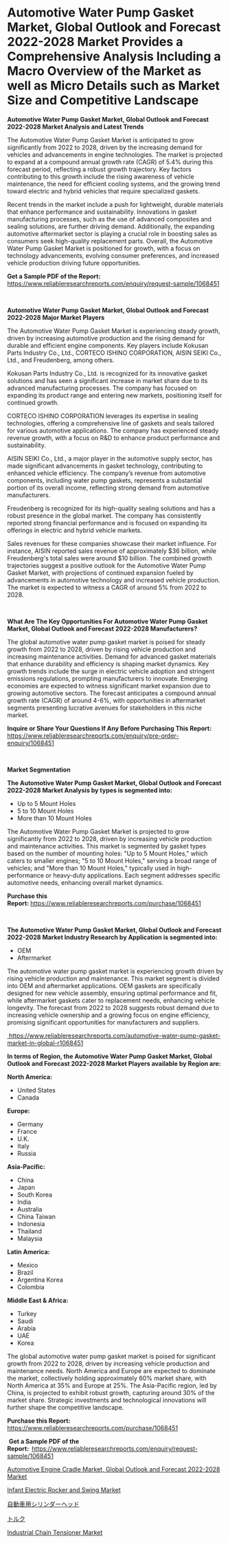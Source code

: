 <p><h1>Automotive Water Pump Gasket Market, Global Outlook and Forecast 2022-2028 Market Provides a Comprehensive Analysis Including a Macro Overview of the Market as well as Micro Details such as Market Size and Competitive Landscape</h1></p><p><strong>Automotive Water Pump Gasket Market, Global Outlook and Forecast 2022-2028 Market Analysis and Latest Trends</strong></p>
<p><p>The Automotive Water Pump Gasket Market is anticipated to grow significantly from 2022 to 2028, driven by the increasing demand for vehicles and advancements in engine technologies. The market is projected to expand at a compound annual growth rate (CAGR) of 5.4% during this forecast period, reflecting a robust growth trajectory. Key factors contributing to this growth include the rising awareness of vehicle maintenance, the need for efficient cooling systems, and the growing trend toward electric and hybrid vehicles that require specialized gaskets.</p><p>Recent trends in the market include a push for lightweight, durable materials that enhance performance and sustainability. Innovations in gasket manufacturing processes, such as the use of advanced composites and sealing solutions, are further driving demand. Additionally, the expanding automotive aftermarket sector is playing a crucial role in boosting sales as consumers seek high-quality replacement parts. Overall, the Automotive Water Pump Gasket Market is positioned for growth, with a focus on technology advancements, evolving consumer preferences, and increased vehicle production driving future opportunities.</p></p>
<p><strong>Get a Sample PDF of the Report:&nbsp;</strong> <a href="https://www.reliableresearchreports.com/enquiry/request-sample/1068451">https://www.reliableresearchreports.com/enquiry/request-sample/1068451</a></p>
<p>&nbsp;</p>
<p><strong>Automotive Water Pump Gasket Market, Global Outlook and Forecast 2022-2028 Major Market Players</strong></p>
<p><p>The Automotive Water Pump Gasket Market is experiencing steady growth, driven by increasing automotive production and the rising demand for durable and efficient engine components. Key players include Kokusan Parts Industry Co., Ltd., CORTECO ISHINO CORPORATION, AISIN SEIKI Co., Ltd., and Freudenberg, among others.</p><p>Kokusan Parts Industry Co., Ltd. is recognized for its innovative gasket solutions and has seen a significant increase in market share due to its advanced manufacturing processes. The company has focused on expanding its product range and entering new markets, positioning itself for continued growth.</p><p>CORTECO ISHINO CORPORATION leverages its expertise in sealing technologies, offering a comprehensive line of gaskets and seals tailored for various automotive applications. The company has experienced steady revenue growth, with a focus on R&D to enhance product performance and sustainability.</p><p>AISIN SEIKI Co., Ltd., a major player in the automotive supply sector, has made significant advancements in gasket technology, contributing to enhanced vehicle efficiency. The company’s revenue from automotive components, including water pump gaskets, represents a substantial portion of its overall income, reflecting strong demand from automotive manufacturers.</p><p>Freudenberg is recognized for its high-quality sealing solutions and has a robust presence in the global market. The company has consistently reported strong financial performance and is focused on expanding its offerings in electric and hybrid vehicle markets.</p><p>Sales revenues for these companies showcase their market influence. For instance, AISIN reported sales revenue of approximately $36 billion, while Freudenberg's total sales were around $10 billion. The combined growth trajectories suggest a positive outlook for the Automotive Water Pump Gasket Market, with projections of continued expansion fueled by advancements in automotive technology and increased vehicle production. The market is expected to witness a CAGR of around 5% from 2022 to 2028.</p></p>
<p>&nbsp;</p>
<p><strong>What Are The Key Opportunities For Automotive Water Pump Gasket Market, Global Outlook and Forecast 2022-2028 Manufacturers?</strong></p>
<p><p>The global automotive water pump gasket market is poised for steady growth from 2022 to 2028, driven by rising vehicle production and increasing maintenance activities. Demand for advanced gasket materials that enhance durability and efficiency is shaping market dynamics. Key growth trends include the surge in electric vehicle adoption and stringent emissions regulations, prompting manufacturers to innovate. Emerging economies are expected to witness significant market expansion due to growing automotive sectors. The forecast anticipates a compound annual growth rate (CAGR) of around 4-6%, with opportunities in aftermarket segments presenting lucrative avenues for stakeholders in this niche market.</p></p>
<p><strong>Inquire or Share Your Questions If Any Before Purchasing This Report:</strong> <a href="https://www.reliableresearchreports.com/enquiry/pre-order-enquiry/1068451">https://www.reliableresearchreports.com/enquiry/pre-order-enquiry/1068451</a></p>
<p>&nbsp;</p>
<p><strong>Market Segmentation</strong></p>
<p><strong>The Automotive Water Pump Gasket Market, Global Outlook and Forecast 2022-2028 Market Analysis by types is segmented into:</strong></p>
<p><ul><li>Up to 5 Mount Holes</li><li>5 to 10 Mount Holes</li><li>More than 10 Mount Holes</li></ul></p>
<p><p>The Automotive Water Pump Gasket Market is projected to grow significantly from 2022 to 2028, driven by increasing vehicle production and maintenance activities. This market is segmented by gasket types based on the number of mounting holes: "Up to 5 Mount Holes," which caters to smaller engines; "5 to 10 Mount Holes," serving a broad range of vehicles; and "More than 10 Mount Holes," typically used in high-performance or heavy-duty applications. Each segment addresses specific automotive needs, enhancing overall market dynamics.</p></p>
<p><strong>Purchase this Report:&nbsp;</strong><a href="https://www.reliableresearchreports.com/purchase/1068451">https://www.reliableresearchreports.com/purchase/1068451</a></p>
<p>&nbsp;</p>
<p><strong>The Automotive Water Pump Gasket Market, Global Outlook and Forecast 2022-2028 Market Industry Research by Application is segmented into:</strong></p>
<p><ul><li>OEM</li><li>Aftermarket</li></ul></p>
<p><p>The automotive water pump gasket market is experiencing growth driven by rising vehicle production and maintenance. This market segment is divided into OEM and aftermarket applications. OEM gaskets are specifically designed for new vehicle assembly, ensuring optimal performance and fit, while aftermarket gaskets cater to replacement needs, enhancing vehicle longevity. The forecast from 2022 to 2028 suggests robust demand due to increasing vehicle ownership and a growing focus on engine efficiency, promising significant opportunities for manufacturers and suppliers.</p></p>
<p><a href="https://www.reliableresearchreports.com/automotive-water-pump-gasket-market-in-global-r1068451">&nbsp;https://www.reliableresearchreports.com/automotive-water-pump-gasket-market-in-global-r1068451</a></p>
<p><strong>In terms of Region, the Automotive Water Pump Gasket Market, Global Outlook and Forecast 2022-2028 Market Players available by Region are:</strong></p>
<p>
    <p> <strong> North America: </strong>
        <ul>
            <li>United States</li>
            <li>Canada</li>
        </ul>
        </p> 
    <p> <strong> Europe: </strong>
        <ul>
            <li>Germany</li>
            <li>France</li>
            <li>U.K.</li>
            <li>Italy</li>
            <li>Russia</li>
        </ul>
        </p> 
    <p> <strong> Asia-Pacific: </strong>
        <ul>
            <li>China</li>
            <li>Japan</li>
            <li>South Korea</li>
            <li>India</li>
            <li>Australia</li>
            <li>China Taiwan</li>
            <li>Indonesia</li>
            <li>Thailand</li>
            <li>Malaysia</li>
        </ul>
        </p> 
    <p> <strong> Latin America: </strong>
        <ul>
            <li>Mexico</li>
            <li>Brazil</li>
            <li>Argentina Korea</li>
            <li>Colombia</li>
        </ul>
        </p> 
    <p> <strong> Middle East & Africa: </strong>
        <ul>
            <li>Turkey</li>
            <li>Saudi</li>
            <li>Arabia</li>
            <li>UAE</li>
            <li>Korea</li>
        </ul>
    </p>
    </p>
<p><p>The global automotive water pump gasket market is poised for significant growth from 2022 to 2028, driven by increasing vehicle production and maintenance needs. North America and Europe are expected to dominate the market, collectively holding approximately 60% market share, with North America at 35% and Europe at 25%. The Asia-Pacific region, led by China, is projected to exhibit robust growth, capturing around 30% of the market share. Strategic investments and technological innovations will further shape the competitive landscape.</p></p>
<p><strong>Purchase this Report: </strong><a href="https://www.reliableresearchreports.com/purchase/1068451">https://www.reliableresearchreports.com/purchase/1068451</a></p>
<p>&nbsp;<strong>Get a Sample PDF of the Report:&nbsp;&nbsp;</strong><a href="https://www.reliableresearchreports.com/enquiry/request-sample/1068451">https://www.reliableresearchreports.com/enquiry/request-sample/1068451</a></p>
<p><strong></strong></p>
<p><p><a href="https://github.com/santosh758595/Market-Research-Report-List-6/blob/main/automotive-engine-cradle-market-global-outlook-and-forecast-2022-2028-market.md">Automotive Engine Cradle Market, Global Outlook and Forecast 2022-2028 Market</a></p><p><a href="https://issuu.com/reportprime-2/docs/infant-electric-rocker-and-swing-ma_441810bd3f3da4">Infant Electric Rocker and Swing Market</a></p><p><a href="https://medium.com/@opalkilback2023/%E8%87%AA%E5%8B%95%E8%BB%8A%E3%82%B7%E3%83%AA%E3%83%B3%E3%83%80%E3%83%BC%E3%83%98%E3%83%83%E3%83%89%E5%B8%82%E5%A0%B4%E3%81%AE%E4%BA%88%E6%B8%AC-%E5%B8%82%E5%A0%B4%E5%8B%95%E5%90%91-%E3%81%8A%E3%82%88%E3%81%B3%E5%BD%B1%E9%9F%BF%E5%88%86%E6%9E%90-2024%E5%B9%B4-2031%E5%B9%B4-ab22842831c7">自動車用シリンダーヘッド</a></p><p><a href="https://medium.com/@kw8enloe/%E3%82%B0%E3%83%AD%E3%83%BC%E3%83%90%E3%83%AB%E3%83%88%E3%83%AB%E3%82%AF%E7%94%A3%E6%A5%AD-%E3%82%BF%E3%82%A4%E3%83%97-%E3%82%A2%E3%83%97%E3%83%AA%E3%82%B1%E3%83%BC%E3%82%B7%E3%83%A7%E3%83%B3-%E5%B8%82%E5%A0%B4%E3%83%97%E3%83%AC%E3%83%BC%E3%83%A4%E3%83%BC-%E5%9C%B0%E5%9F%9F%E6%88%90%E9%95%B7%E5%88%86%E6%9E%90-%E3%81%8A%E3%82%88%E3%81%B3%E5%B0%86%E6%9D%A5%E3%82%B7%E3%83%8A%E3%83%AA%E3%82%AA-2024%E5%B9%B4-2031%E5%B9%B4-8cb5912ce110">トルク</a></p><p><a href="https://www.linkedin.com/pulse/industrial-chain-tensioner-market-size-growth-trends-gxj8c?trackingId=nqQJMx3WaGFCf6Gv67L28Q%3D%3D">Industrial Chain Tensioner Market</a></p></p>
